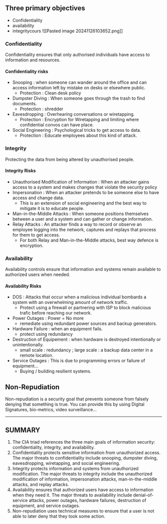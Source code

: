 ## Three primary objectives
- Confidentiality 
- availability
- integritycours
![[Pasted image 20241126103652.png]] 

### Confidentiality 
Confidentiality ensures that only authorised individuals have access to information and resources.

#### Confidentiality risks
- Snooping : when someone can wander around the office and can access information left by mistake on desks or elsewhere public.
	- Protection : Clean desk policy
- Dumpster Diving : When someone goes through the trash to find documents.
	- Protection : shredder
- Eavesdropping : Overhearing conversations or wiretapping.
	- Protection : Encryption for Wiretapping and limiting where confidential convos can have place.
- Social Engineering : Psychological tricks to get access to data.
	- Protection : Educate employees about this kind of attack.

### Integrity
Protecting the data from being altered by unauthorised people.

#### Integrity Risks
- Unauthorised Modification of Information : When an attacker gains access to a system and makes changes that violate the security policy
- Impersonation : When an attacker pretends to be someone else to have access and change data.
	- This is an extension of social engineering and the best way to mitigate it is to educate people.
- Man-in-the-Middle Attacks : When someone positions themselves between a user and a system and can gather or change information.
- Relay Attacks : An attacker finds a way to record or observe an employee logging into the network, captures and replays that process for them to get access.
	- For both Relay and Man-in-the-Middle attacks, best way defence is encryption.


### Availability
Availability controls ensure that information and systems remain available to authorized
users when needed.

#### Availability Risks
- DOS : Attacks that occur when a malicious individual bombards a system with an overwhelming amount of network traffic.
	- Protect using a firewall or partnering with ISP to block malicious trafic before reaching our network.
- Power Outages : Power = No more
	- remediate using redundant power sources and backup generators.
- Hardware Failure : when an equipment fails.
	- protect using redundancy
- Destruction of Equipement : when hardware is destroyed intentionally or unintentionally.
	- small scale : redundancy ; large scale : a backup data center in a remote location.
- Service Outages : This is due to programming errors or failure of equipment...
	- Buying / building resilient systems.

## Non-Repudiation
Non-repudiation is a security goal that prevents someone from falsely denying that something is true.
You can provide this by using Digital Signatures, bio-metrics, video surveillance... 

---
## SUMMARY
1. The CIA triad references the three main goals of information security: confidentiality, integrity, and availability.
2. Confidentiality protects sensitive information from unauthorized access. The major threats to confidentiality include snooping, dumpster diving, eavesdropping, wiretapping, and social engineering.
3. Integrity protects information and systems from unauthorized modification. The major threats to integrity include the unauthorized modification of information, impersonation attacks, man-in-the-middle attacks, and replay attacks.
4. Availability ensures that authorized users have access to information when they need it. The major threats to availability include denial-of-service attacks, power outages, hardware failures, destruction of equipment, and service outages.
5. Non-repudiation uses technical measures to ensure that a user is not able to later deny that they took some action.

